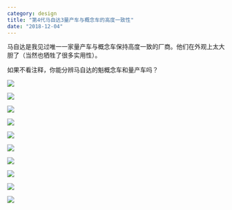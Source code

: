 ```yaml
---
category: design
title: "第4代马自达3量产车与概念车的高度一致性"
date: "2018-12-04"
---
```


马自达是我见过唯一一家量产车与概念车保持高度一致的厂商。他们在外观上太大胆了（当然也牺牲了很多实用性）。

如果不看注释，你能分辨马自达的魁概念车和量产车吗？

![](https://goooooouwa.eu.org:8143/static/images/CzGrgcD.jpg)

![](https://goooooouwa.eu.org:8143/static/images/9ervc8r.jpg)

![](https://goooooouwa.eu.org:8143/static/images/YQGE06p.jpg)

![](https://goooooouwa.eu.org:8143/static/images/CPJT1lX.jpg)

![](https://goooooouwa.eu.org:8143/static/images/UxO96nv.jpg)

![](https://goooooouwa.eu.org:8143/static/images/0JQ8d4s.jpg)

![](https://goooooouwa.eu.org:8143/static/images/CYFjnL2.jpg)

![](https://goooooouwa.eu.org:8143/static/images/lff1hKR.jpg)

![](https://goooooouwa.eu.org:8143/static/images/RFj8X9O.jpg)

![](https://goooooouwa.eu.org:8143/static/images/p9V5flC.jpg)
